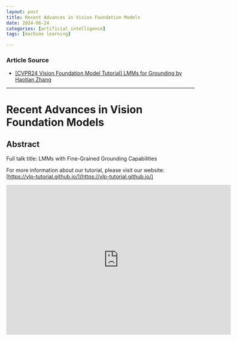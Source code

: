 ```yaml
---
layout: post
title: Recent Advances in Vision Foundation Models
date: 2024-06-24
categories: [artificial intelligence]
tags: [machine learning]

---
```


### Article Source


* [[CVPR24 Vision Foundation Model Tutorial] LMMs for Grounding by Haotian Zhang](https://www.youtube.com/watch?v=Vpbb_iNsasI)

---


# Recent Advances in Vision Foundation Models


## Abstract

Full talk title: LMMs with Fine-Grained Grounding Capabilities 

For more information about our tutorial, please visit our website: [https://vlp-tutorial.github.io/](https://vlp-tutorial.github.io/)

<iframe width="600" height="400" src="https://www.youtube.com/embed/Vpbb_iNsasI?si=b8wEVpkIqQHYW7M9" title="YouTube video player" frameborder="0" allow="accelerometer; autoplay; clipboard-write; encrypted-media; gyroscope; picture-in-picture; web-share" referrerpolicy="strict-origin-when-cross-origin" allowfullscreen></iframe>

